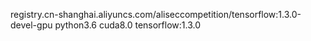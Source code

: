 registry.cn-shanghai.aliyuncs.com/aliseccompetition/tensorflow:1.3.0-devel-gpu
python3.6
cuda8.0
tensorflow:1.3.0